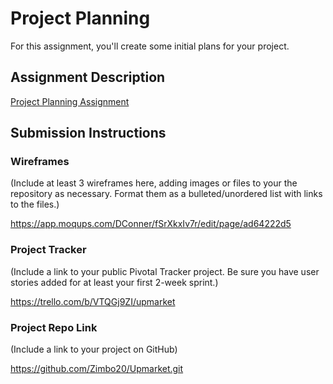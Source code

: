 # Project Planning
For this assignment, you'll create some initial plans for your project.

## Assignment Description
[Project Planning Assignment](https://education.launchcode.org/liftoff/assignments/planning/)

## Submission Instructions

### Wireframes

(Include at least 3 wireframes here, adding images or files to your the repository as necessary. Format them as a bulleted/unordered list with links to the files.)

https://app.moqups.com/DConner/fSrXkxIv7r/edit/page/ad64222d5

### Project Tracker

(Include a link to your public Pivotal Tracker project. Be sure you have user stories added for at least your first 2-week sprint.)

https://trello.com/b/VTQGj9ZI/upmarket

### Project Repo Link

(Include a link to your project on GitHub)

https://github.com/Zimbo20/Upmarket.git
